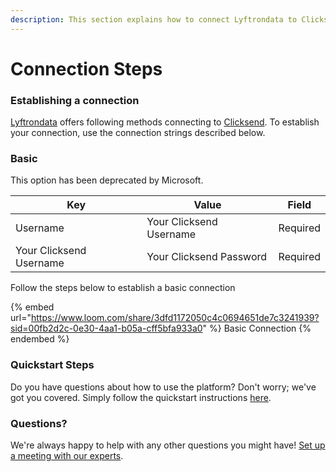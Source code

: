 ```yaml
---
description: This section explains how to connect Lyftrondata to Clicksend.
---
```


# Connection Steps

### Establishing a connection

[Lyftrondata](https://www.lyftrondata.com) offers following methods connecting to [Clicksend](https://www.lyftrondata.com/integration/marketing-analytics/click-send/). To establish your connection, use the connection strings described below.

### Basic

This option has been deprecated by Microsoft.

| Key                      | Value                    | Field    |
| ------------------------ | ------------------------ | -------- |
| Username                 | Your Clicksend Username  | Required |
| Your Clicksend Username  | Your Clicksend Password  | Required |

Follow the steps below to establish a basic connection

{% embed url="https://www.loom.com/share/3dfd1172050c4c0694651de7c3241939?sid=00fb2d2c-0e30-4aa1-b05a-cff5bfa933a0" %}
Basic Connection
{% endembed %}

### Quickstart Steps

Do you have questions about how to use the platform? Don't worry; we've got you covered. Simply follow the quickstart instructions [here](./).

### Questions? <a href="#questions" id="questions"></a>

We're always happy to help with any other questions you might have! [Set up a meeting with our experts](https://www.lyftrondata.com/book-a-meeting/).
